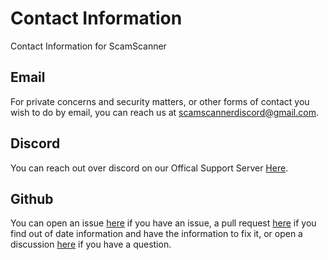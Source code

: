 # Contact Information

Contact Information for ScamScanner

## Email

For private concerns and security matters, or other forms of contact you wish to do by email, you can reach us at
[scamscannerdiscord@gmail.com](mailto:scamscannerdiscord@gmail.com).

## Discord

You can reach out over discord on our Offical Support Server [Here](https://discord.gg/Q8KYEA7sWg).

## Github

You can open an issue [here](https://github.com/Scam-Scanner/Issues-and-Support/issues/new/choose) if you have an issue,
a pull request [here](https://github.com/Scam-Scanner/Issues-and-Support/compare) if you find out of date information
and have the information to fix it, or open a discussion
[here](https://github.com/Scam-Scanner/Issues-and-Support/discussions/new) if you have a question.
